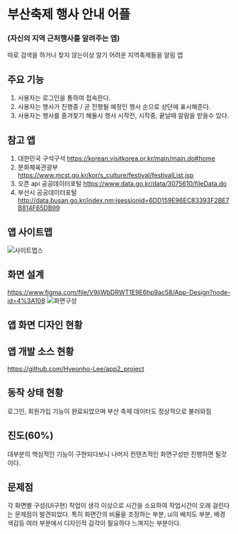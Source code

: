 # 부산축제 행사 안내 어플
### (자신의 지역 근처행사를 알려주는 앱)

따로 검색을 하거나 찾지 않는이상 알기 어려운 지역축제들을 알림 앱

## 주요 기능
1. 사용자는 로그인을 통하여 접속한다.
2. 사용자는 행사가 진행중 / 곧 진행될 예정인 행사 순으로 상단에 표시해준다.
3. 사용자는 행사를 즐겨찾기 해둘시 행사 시작전, 시작중, 끝날때 알람을 받을수 있다.

## 참고 앱
1. 대한민국 구석구석 https://korean.visitkorea.or.kr/main/main.do#home
2. 문화체육관광부 https://www.mcst.go.kr/kor/s_culture/festival/festivalList.jsp
3. 오픈 api 공공데이터포털 https://www.data.go.kr/data/3075610/fileData.do
4. 부산시 공공데이터포털 http://data.busan.go.kr/index.nm;jsessionid=6DD159E96EC83393F2BE7B814F65DB99

## 앱 사이트맵
![사이트맵스](https://user-images.githubusercontent.com/54760301/169053459-63374822-58bf-45a1-8018-7b5c209959e7.JPG)

## 화면 설계
https://www.figma.com/file/V9jiWbDRWT1E9E6hp9ac58/App-Design?node-id=4%3A108
![화면구성](https://user-images.githubusercontent.com/54760301/169053435-d8a54129-4504-40d7-b5b2-e6bba49943c2.JPG)

## 앱 화면 디자인 현황

## 앱 개발 소스 현황
https://github.com/Hyeonho-Lee/app2_project

## 동작 상태 현황

로그인, 회원가입 기능이 완료되었으며 부산 축제 데이터도 정상적으로 불러와짐

## 진도(60%)
대부분의 핵심적인 기능이 구현되다보니 나머지 컨텐츠적인 화면구성만 진행하면 될것이다.

## 문제점
각 화면별 구성(UI구현) 작업이 생각 이상으로 시간을 소요하여 작업시간이 오래 걸린다는 문제점이 발견되었다. 
특히 화면간의 비율을 조정하는 부분, ui의 배치도 부분, 배경 색감등 여러 부분에서 디자인적 감각이 필요하다 느껴지는 부분이다.
